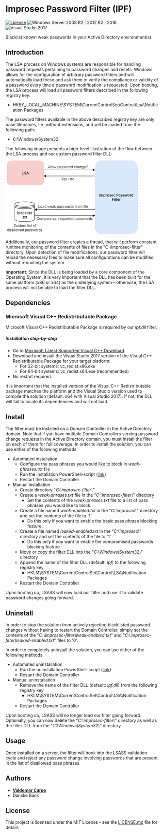 # Improsec Password Filter (IPF)
[![License](https://img.shields.io/badge/License-MIT-red.svg)](https://opensource.org/licenses/MIT) ![Windows Server 2008 R2 | 2012 R2 | 2016](https://img.shields.io/badge/Windows%20Server-2008%20R2%20|%202012%20R2%20|%202016-007bb8.svg) ![Visual Studio 2017](https://img.shields.io/badge/Visual%20Studio-2017-383278.svg)

Blacklist known weak passwords in your Active Directory environment(s).

## Introduction

The LSA process on Windows systems are responsible for handling password requests pertaining to password changes and resets. Windows allows for the configuration of arbitrary password filters and will automatically load these and ask them to verify the compliance or validity of a password every time a password modification is requested. Upon booting, the LSA process will load all password filters described in the following registry key:
* HKEY_LOCAL_MACHINE\SYSTEM\CurrentControlSet\Control\Lsa\Notification Packages

The password filters available in the above described registry key are only base filenames, i.e. without extensions, and will be loaded from the following path:
* C:\Windows\System32

The following image presents a high-level illustration of the flow between the LSA process and our custom password filter DLL:

![picture](Layout.png)

Additionally, our password filter creates a thread, that will perform constant runtime monitoring of the contents of files in the "C:\improsec-filter" directory. Upon detection of file modifications, our password filter will reload the necessary files to make sure all configurations can be modified without rebooting the system.

**Important**: Since the DLL is being loaded by a core component of the Operating System, it is very important that the DLL has been built for the same platform (x86 or x64) as the underlying system – otherwise, the LSA process will not be able to load the filter DLL.

## Dependencies

### Microsoft Visual C++ Redistributable Package
Microsoft Visual C++ Redistributable Package is required by our *ipf.dll* filter.

##### Installation step-by-step
* Go to [Microsoft Latest Supported Visual C++ Download](https://support.microsoft.com/en-us/help/2977003/the-latest-supported-visual-c-downloads).
* Download and install the Visual Studio 2017 version of the Visual C++ Redistributable Package for your target platform:
  * For 32-bit systems: vc_redist.x86.exe
  * For 64-bit systems: vc_redist.x64.exe (recommended)
* No restart required.

It is important that the installed version of the Visual C++ Redistributable package matches the platform and the Visual Studio version used to compile the solution (default: x64 with Visual Studio 2017). If not, the DLL will fail to locate its dependencies and will not load.

## Install

The filter must be installed on a Domain Controller in the Active Directory domain. Note that if you have multiple Domain Controllers serving password change requests in the Active Directory domain, you must install the filter on each of them for full coverage. In order to install the solution, you can use either of the following methods.
* Automated installation
	* Configure the pass phrases you would like to block in *weak-phrases.txt* file
	* Run the installation PowerShell-script ([link](scripts/InstallFilter.ps1))
	* Restart the Domain Controller
* Manual installation
	* Create directory "*C:\\improsec-filter\\*"
	* Create a *weak-phrases.txt* file in the "*C:\\improsec-filter\\*" directory
		* Set the contents of the *weak-phrases.txt* file to a list of pass phrases you would like to block.
	* Create a file named *weak-enabled.txt* in the "*C:\\improsec\\*" directory and set the contents of the file to '1'
		* Do this only if you want to enable the basic pass phrase blocking feature.
	* Create a file named *leaked-enabled.txt* in the "*C:\\improsec\\*" directory and set the contents of the file to '1'
		* Do this only if you want to enable the compromised passwords blocking feature.
	* Move or copy the filter DLL into the "*C:\\Windows\\System32\\*" directory
	* Append the name of the filter DLL (default: *ipf*) to the following registry key
		* HKLM\\SYSTEM\\CurrentControlSet\\Control\\LSA\\Notification Packages
	* Restart the Domain Controller

Upon booting up, LSASS will now load our filter and use it to validate password changes going forward.

## Uninstall

In order to stop the solution from actively rejecting blacklisted password changes without having to restart the Domain Controller, simply set the contents of the "*C:\\improsec-filter\\weak-enabled.txt*" and "*C:\\improsec-filter\\leaked-enabled.txt*" files to '0'.

In order to completely uninstall the solution, you can use either of the following methods.
* Automated uninstallation
	* Run the uninstallation PowerShell-script ([link](scripts/UninstallFilter.ps1))
	* Restart the Domain Controller
* Manual uninstallation
	* Remove the name of the filter DLL (default: *ipf.dll*) from the following registry key
		* HKLM\\SYSTEM\\CurrentControlSet\\Control\\LSA\\Notification Packages
	* Restart the Domain Controller

Upon booting up, LSASS will no longer load our filter going forward. Optionally, you can now delete the "*C:\\improsec-filter\\*" directory as well as the filter DLL from the "*C:\\Windows\\System32\\*" directory.

## Usage

Once installed on a server, the filter will hook into the LSASS validation cycle and reject any password change involving passwords that are present in the list of disallowed pass phrases.

## Authors
* [**Valdemar Carøe**](https://github.com/st4ckh0und)
* Danske Bank

## License
  
This project is licensed under the MIT License - see the [LICENSE.md](LICENSE.md) file for details
